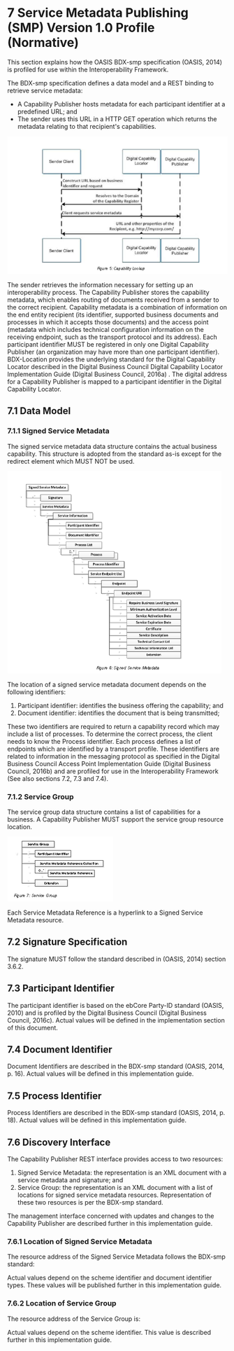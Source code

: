 # 7 Service Metadata Publishing (SMP) Version 1.0 Profile (Normative)

This section explains how the OASIS BDX-smp specification (OASIS, 2014) is profiled for use within the Interoperability Framework.

The BDX-smp specification defines a data model and a REST binding to retrieve service metadata:

 - A Capability Publisher hosts metadata for each participant identifier at a predefined URL; and
 - The sender uses this URL in a HTTP GET operation which returns the metadata relating to that recipient's capabilities.

![capability-lookup.Logo](/images/Capability-lookup.PNG)

The sender retrieves the information necessary for setting up an interoperability process. The Capability Publisher stores the capability metadata, which enables routing of documents received from a sender to the correct recipient. Capability metadata is a combination of information on the end entity recipient (its identifier, supported business documents and processes in which it accepts those documents) and the access point (metadata which includes technical configuration information on the receiving endpoint, such as the transport protocol and its address). 
Each participant identifier MUST be registered in only one Digital Capability Publisher (an organization may have more than one participant identifier). 
BDX-Location provides the underlying standard for the Digital Capability Locator described in the Digital Business Council Digital Capability Locator Implementation Guide (Digital Business Council, 2016a) . The digital address for a Capability Publisher is mapped to a participant identifier in the Digital Capability Locator.

## 7.1 Data Model
### 7.1.1 Signed Service Metadata

The signed service metadata data structure contains the actual business capability. This structure is adopted from the standard as-is except for the redirect element which MUST NOT be used.

![signed-service-metadata.Logo](/images/Signed-service-metadata.PNG)

The location of a signed service metadata document depends on the following identifiers:

 1. Participant identifier: identifies the business offering the capability; and
 2. Document identifier: identifies the document that is being transmitted;

These two identifiers are required to return a capability record which may include a list of processes. To determine the correct process, the client needs to know the Process identifier. Each process defines a list of endpoints which are identified by a transport profile. 
These identifiers are related to information in the messaging protocol as specified in the Digital Business Council Access Point Implementation Guide (Digital Business Council, 2016b) and are profiled for use in the Interoperability Framework (See also sections 7.2, 7.3 and 7.4). 

### 7.1.2 Service Group

The service group data structure contains a list of capabilities for a business. A Capability Publisher MUST support the service group resource location. 

![service-group.Logo](/images/Service-group.PNG)

Each Service Metadata Reference is a hyperlink to a Signed Service Metadata resource. 

## 7.2 Signature Specification

The signature MUST follow the standard described in (OASIS, 2014) section 3.6.2.

## 7.3 Participant Identifier

The participant identifier is based on the ebCore Party-ID standard (OASIS, 2010) and is profiled by the Digital Business Council (Digital Business Council, 2016c). Actual values will be defined in the implementation section of this document.

## 7.4 Document Identifier

Document Identifiers are described in the BDX-smp standard (OASIS, 2014, p. 16). Actual values will be defined in this implementation guide. 

## 7.5 Process Identifier

Process Identifiers are described in the BDX-smp standard (OASIS, 2014, p. 18). Actual values will be defined in this implementation guide. 

## 7.6 Discovery Interface

The Capability Publisher REST interface provides access to two resources:

 1. Signed Service Metadata: the representation is an XML document with a service metadata and signature; and
 2. Service Group: the representation is an XML document with a list of locations for signed service metadata resources.
 Representation of these two resources is per the BDX-smp standard. 
 
The management interface concerned with updates and changes to the Capability Publisher are described further in this implementation guide.

### 7.6.1 Location of Signed Service Metadata

The resource address of the Signed Service Metadata follows the BDX-smp standard:

Actual values depend on the scheme identifier and document identifier types. These values will be published further in this implementation guide.

### 7.6.2 Location of Service Group

The resource address of the Service Group is: 

Actual values depend on the scheme identifier. This value is described further in this implementation guide. 
